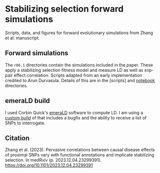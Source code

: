 # Stabilizing selection forward simulations

Scripts, data, and figures for forward evolutionary simulations
from Zhang et al. manuscript.

## Forward simulations
The `r06.1` directories contain the simulations included in the paper.
These apply a stabilizing selection fitness model and measure LD as well
as snp-pair effect correlation. Scripts adapted from an early implementation
credited to Arun Durvasula. Details of this are in the
[scripts] and [notebook](notebook) directories.

## emeraLD build
I used Corbin Quick's [emeraLD](https://github.com/statgen/emeraLD) software to
compute LD. I am using a [custom build](https://github.com/cc2qe/emeraLD/tree/dfc414e4f3026aab42e3e7b212e2d502a45de4fc)
of that includes a bugfix and the ability to receive a list of SNPs to
interrogate.

## Citation
Zhang et al. (2023).
Pervasive correlations between causal disease effects of proximal SNPs vary with functional annotations and implicate stabilizing selection.
In medRxiv (p. 2023.12.04.23299391). https://doi.org/10.1101/2023.12.04.23299391